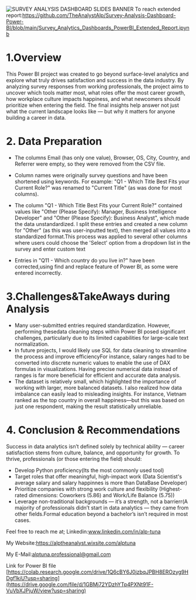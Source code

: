 ![SURVEY ANALYSIS DASHBOARD SLIDES BANNER](https://github.com/user-attachments/assets/48c9a737-cc98-4ae1-a198-ed92a7c200e6)
To reach extended report:https://github.com/TheAnalystAlp/Survey-Analysis-Dashboard-Power-BI/blob/main/Survey_Analytics_Dashboards_PowerBI_Extended_Report.ipynb 

# 1.Overview

This Power BI project was created to go beyond surface-level analytics and explore what truly drives satisfaction and success in the data industry.
By analyzing survey responses from working professionals, the project aims to uncover which tools matter most, what roles offer the most career growth, how workplace culture impacts happiness, and what newcomers should prioritize when entering the field. The final insights help answer not just what the current landscape looks like — but why it matters for anyone building a career in data.

# 2. Data Preparation
* The columns Email (has only one value), Browser, OS, City, Country, and Referrer were empty, so they were removed from the CSV file.

* Column names were originally survey questions and have been shortened using keywords.
For example: "Q1 - Which Title Best Fits your Current Role?" was renamed to "Current Title" (as was done for most columns).

* The column "Q1 - Which Title Best Fits your Current Role?" contained values like "Other (Please Specify): Manager, Business Intelligence Developer" and "Other (Please Specify): Business Analyst", which made the data unstandardized. I split these entries and created a new column for "Other" (as this was user-inputted text), then merged all values into a standardized format.This process was applied to several other columns where users could choose the 'Select' option from a dropdown list in the survey and enter custom text

* Entries in "Q11 - Which country do you live in?" have been corrected,using find and replace feature of Power BI, as some were entered incorrectly.

# 3.Challenges&TakeAways during Analysis
* Many user-submitted entries required standardization. However, performing thesedata cleaning steps within Power BI posed significant challenges, particularly due to its limited capabilities for large-scale text normalization. 
* In future projects, I would likely use SQL for data cleaning to streamline the process and improve efficiencyFor instance, salary ranges had to be converted into discrete numeric values to enable the use of DAX formulas in visualizations. Having precise numerical data instead of ranges is far more beneficial for efficient and accurate data analysis.
* The dataset is relatively small, which highlighted the importance of working with larger, more balanced datasets. I also realized how data imbalance can easily lead to misleading insights. For instance, Vietnam ranked as the top country in overall happiness—but this was based on just one respondent, making the result statistically unreliable.
# 4. Conclusion & Recommendations
Success in data analytics isn’t defined solely by technical ability — career satisfaction stems from culture, balance, and opportunity for growth. To thrive, professionals (or those entering the field) should:

* Develop Python proficiency(Its the most commonly used tool)
* Target roles that offer meaningful, high-impact work (Data Scientist's average salary and salary happinnes is more than DataBase Developer)
* Prioritize companies with strong work culture and flexibility (Highest-rated dimensions: Coworkers (5.86) and Work/Life Balance (5.75))
* Leverage non-traditional backgrounds — it’s a strength, not a barrierr(A majority of professionals didn’t start in data analytics — they came from other fields.Formal education beyond a bachelor’s isn’t required in most cases.

Feel free to reach me at;
Linkedin:www.linkedin.com/in/alp-tuna

My Website:https://alptheanalyst.wixsite.com/alptuna

My E-Mail:alptuna.professional@gmail.com

Link for Power BI file [https://colab.research.google.com/drive/1Q6cBY6J0jzbqJPBH8EROzyg9HDgf1kiU?usp=sharing](https://drive.google.com/file/d/1GBMj72YDzhYTp4PXNt91F-VuVbXJPjuW/view?usp=sharing)
